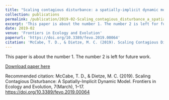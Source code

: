 ```yaml
---
title: "Scaling contagious disturbance: a spatially-implicit dynamic model"
collection: publications
permalink: /publication/2019-02-Scaling_contagious_disturbance_a_spatially-implicit_dynamic_model
excerpt: 'This paper is about the number 1. The number 2 is left for future work.'
date: 2019-02
venue: 'Frontiers in Ecology and Evolution'
paperurl: 'https://doi.org/10.3389/fevo.2019.00064'
citation: 'McCabe, T. D., & Dietze, M. C. (2019). Scaling Contagious Disturbance: A Spatially-Implicit Dynamic Model. Frontiers in Ecology and Evolution, 7(March), 1–17. https://doi.org/10.3389/fevo.2019.00064'
---
```

This paper is about the number 1. The number 2 is left for future work.

[Download paper here](https://doi.org/10.3389/fevo.2019.00064)

Recommended citation: McCabe, T. D., & Dietze, M. C. (2019). Scaling Contagious Disturbance: A Spatially-Implicit Dynamic Model. Frontiers in Ecology and Evolution, 7(March), 1–17. https://doi.org/10.3389/fevo.2019.00064
